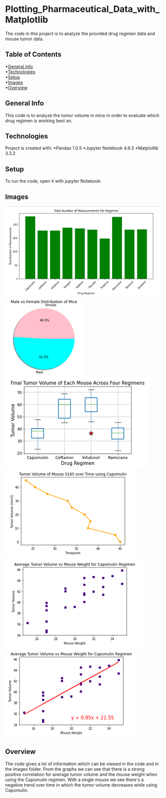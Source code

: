 # Plotting_Pharmaceutical_Data_with_Matplotlib

The code in this project is to analyze the provided drug regimen data and mouse tumor data. 

## Table of Contents 
*[General info](#General-info)  
*[Technologies](#technologies)  
*[Setup](#setup)  
*[Images](#images)  
*[Overview](#overview)  

## General Info
This code is to analyze the tumor volume in mice in order to evaluate which drug regimen is working best an. 

## Technologies
Project is created with:
*Pandas 1.0.5
*Jupyter Notebook 4.6.3
*Matplotlib 3.3.2

## Setup
To run the code, open it with jupyter Notebook.

## Images

![image](Images/01_BarPlot_TotalRegimen.png)
![image](Images/02_PiePlot_MaleFemale.png)
![image](Images/03_BoxPlot_FinalTumor.png)
![image](Images/04_LinePlot_SingleMouse.png)
![image](Images/05_ScatterPlot_TumorvsWeight.png)
![image](Images/06_Scatter_Plot_with_Line.png)

## Overview
The code gives a lot of information which can be viewed in the code and in the images folder. From the graphs we can see that there is a strong positive correlation for average tumor volume and the mouse weight when using the Capomulin regimen. With a single mouse we see there's a negative trend over time in which the tumor volume decreases while using Capomulin. 